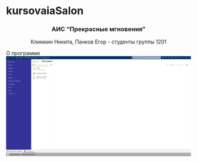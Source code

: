 # kursovaiaSalon
<h3 align="center">АИС “Прекрасные мгновения”</h3>
 <p align="center">
   Климкин Никита, Панков Егор - студенты группы 1201 </p>
О программе
<a name="about-program"></a>

<img src="pictures/image.png" alt="Главное окно"/>


